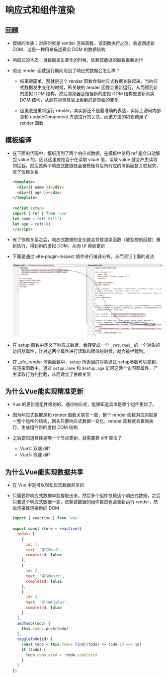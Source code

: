 # 响应式和组件渲染

## 回顾

+ 模板的本质：对应的就是 render 渲染函数，该函数执行之后，会返回虚拟 DOM，这是一种用来描述真实 DOM 的数据结构

+ 响应式的本质：当数据发生变化的时候，依赖该数据的函数重新运行

+ 假设 render 函数运行期间用到了响应式数据会怎么样？

  + 结果很简单，那就是这个 render 函数会和响应式数据关联起来，当响应式数据发生变化的时候，所关联的 render 函数会重新运行，从而得到新的虚拟 DOM 结构，然后渲染器会根据新的虚拟 DOM 结构去更新真实 DOM 结构，从而在视觉感官上看到的是界面的变化

  + 这里说是重新运行 render，其实都还不是最准确的表达，实际上源码内部是和 updateComponent 方法进行的关联，而该方法的内部调用了 render 函数

## 模板编译

+ 在下面的代码中，模板用到了两个响应式数据，在模板中使用 ref 是会自动解包 value 的，因此这里就相当于在读取 vlaue 值，读取 value 就会产生读取的拦截，然后这两个响应式数据就会被模板背后所对应的渲染函数关联起来，有了依赖关系

  ```html
  <template>
    <div>{{ name }}</div>
    <div>{{ age }}</div>
  </template>

  <script setup>
  import { ref } from 'vue'
  let name = ref('Bill')
  let age = ref(18)
  </script>
  ```

+ 有了依赖关系之后，响应式数据的变化就会导致渲染函数（被监控的函数）重新执行，得到新的虚拟 DOM，从而 UI 得到更新

+ 下面是通过 vite-plugin-inspect 插件进行编译分析，从而验证上面的说法

  ![alt text](images/依赖关系.png)

+ 在 setup 函数中定义了响应式数据，会转变成一个 `_returned_` 的一个对象的访问器属性，针对这两个属性进行读取和赋值的时候，就会被拦截到。

+ 在 _sfc_render 渲染函数中，setup 所返回的对象通过 setup参数可以拿到，在渲染函数中，通过 `setup.name` 和 `$setup.age` 访问这两个访问器属性，产生读取行为的拦截，从而建立了依赖关系

## 为什么Vue能实现精准更新

+ Vue 的更新是组件级别的，通过响应式，能够知道具体是哪个组件更新了。

+ 因为响应式数据是和 render 函数关联在一起，整个 render 函数对应的就是一整个组件的结构，回头只要响应式数据一变化，render 函数就会重新执行，生成组件新的虚拟 DOM 结构

+ 之后要知道具体是哪一个节点更新，就需要靠 diff 算法了

  + Vue2: 双端 diff
  + Vue3: 快速 diff

## 为什么Vue能实现数据共享

+ 在 Vue 中是可以轻松实现数据共享的
+ 只需要将响应式数据单独提取出来，然后多个组件依赖这个响应式数据，之后只要这个响应式数据一变，依赖该数据的组件自然也会重新运行 render，然后渲染器渲染新的 DOM

  ```js
  import { reactive } from 'vue'

  export const store = reactive({
    todos: [
      {
        id: 1,
        text: '学习Vue3',
        completed: false
      },
      {
        id: 2,
        text: '学习React',
        completed: false
      },
      {
        id: 3,
        text: '学习Angular',
        completed: false
      }
    ],
    addTodo(todo) {
      this.todos.push(todo)
    },
    toggleTodo(id) {
      const todo = this.todos.find((todo) => todo.id === id)
      if (todo) {
        todo.completed = !todo.completed
      }
    }
  })
  ```





